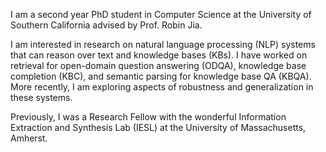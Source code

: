 I am a second year PhD student in Computer Science at the University of Southern California advised by Prof. Robin Jia.

I am interested in research on natural language processing (NLP) systems that can reason over text and knowledge bases (KBs). I have worked on retrieval for open-domain question answering (ODQA), knowledge base completion (KBC), and semantic parsing for knowledge base QA (KBQA). More recently, I am exploring aspects of robustness and generalization in these systems.

Previously, I was a Research Fellow with the wonderful Information Extraction and Synthesis Lab (IESL) at the University of Massachusetts, Amherst.